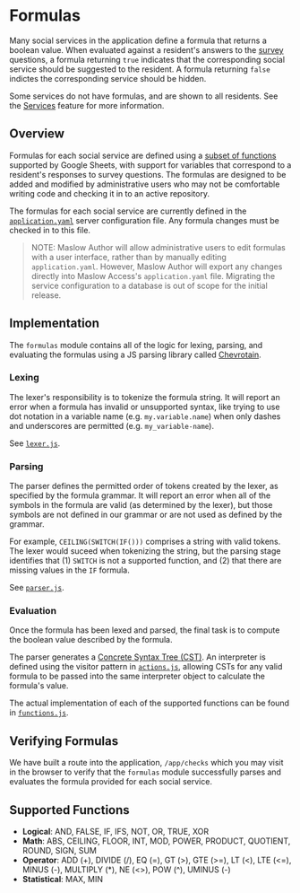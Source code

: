 # Formulas

Many social services in the application define a formula that returns a boolean
value. When evaluated against a resident's answers to the
[survey](../../../../access/src/features/survey) questions, a formula returning
`true` indicates that the corresponding social service should be suggested to
the resident. A formula returning `false` indictes the corresponding service
should be hidden.

Some services do not have formulas, and are shown to all residents. See the
[Services](../../../../access/src/features/services) feature for more
information.

## Overview

Formulas for each social service are defined using a
[subset of functions](#supported-functions) supported by Google Sheets, with
support for variables that correspond to a resident's responses to survey
questions. The formulas are designed to be added and modified by administrative
users who may not be comfortable writing code and checking it in to an active
repository.

The formulas for each social service are currently defined in the
[`application.yaml`](../../../../../server/access/src/main/resources/application.yaml)
server configuration file. Any formula changes must be
checked in to this file.

> NOTE: Maslow Author will allow administrative users to edit formulas with a
> user interface, rather than by manually editing `application.yaml`. However,
> Maslow Author will export any changes directly into Maslow Access's
> `application.yaml` file. Migrating the service configuration to a database is
> out of scope for the initial release.

## Implementation

The `formulas` module contains all of the logic for lexing, parsing, and
evaluating the formulas using a JS parsing library called
[Chevrotain](https://sap.github.io/chevrotain/docs/).

### Lexing

The lexer's responsibility is to tokenize the formula string. It will report an
error when a formula has invalid or unsupported syntax, like trying to use dot
notation in a variable name (e.g. `my.variable.name`) when only dashes and
underscores are permitted (e.g. `my_variable-name`).

See [`lexer.js`](./lexer.js).

### Parsing

The parser defines the permitted order of tokens created by the lexer, as
specified by the formula grammar. It will report an error when all of the
symbols in the formula are valid (as determined by the lexer), but those symbols
are not defined in our grammar or are not used as defined by the grammar.

For example, `CEILING(SWITCH(IF()))` comprises a string with valid tokens. The
lexer would suceed when tokenizing the string, but the parsing stage identifies
that (1) `SWITCH` is not a supported function, and (2) that there are missing
values in the `IF` formula.

See [`parser.js`](./parser.js).

### Evaluation

Once the formula has been lexed and parsed, the final task is to compute the
boolean value described by the formula.

The parser generates a [Concrete Syntax Tree (CST)](https://sap.github.io/chevrotain/docs/tutorial/step3a_adding_actions_visitor.html#introduction).
An interpreter is defined using the visitor pattern in
[`actions.js`](./actions.js), allowing CSTs for any valid formula to be
passed into the same interpreter object to calculate the formula's value.

The actual implementation of each of the supported functions can be found in
[`functions.js`](./functions.js).

## Verifying Formulas

We have built a route into the application, `/app/checks` which you may visit in
the browser to verify that the `formulas` module successfully parses and
evaluates the formula provided for each social service.

## Supported Functions

- **Logical**: AND, FALSE, IF, IFS, NOT, OR, TRUE, XOR
- **Math**: ABS, CEILING, FLOOR, INT, MOD, POWER, PRODUCT, QUOTIENT, ROUND,
  SIGN, SUM
- **Operator**: ADD (+), DIVIDE (/), EQ (=), GT (>), GTE (>=), LT (<), LTE (<=),
  MINUS (-), MULTIPLY (\*), NE (<>), POW (^), UMINUS (-)
- **Statistical**: MAX, MIN
